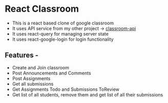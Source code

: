 # React Classroom

- This is a react based clone of google classroom
- It uses API service from my other project -> [classroom-api](https://github.com/dummy26/classroom-api/)
- It uses react-query for managing server state
- It uses react-google-login for login functionality

## Features - 

- Create and Join classroom
- Post Announcements and Comments
- Post Assignments
- Get all submissions
- Get Assignments Todo and Submissions ToReview
- Get list of all students, remove them and get list of all their submissions
